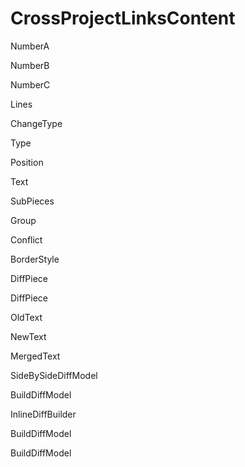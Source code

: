  

# CrossProjectLinksContent 

 NumberA 

 NumberB 

 NumberC 

 Lines 

 ChangeType 

 Type 

 Position 

 Text 

 SubPieces 

 Group 

 Conflict 

 BorderStyle 

 DiffPiece 

 DiffPiece 

 OldText 

 NewText 

 MergedText 

 SideBySideDiffModel 

 BuildDiffModel 

 InlineDiffBuilder 

 BuildDiffModel 

 BuildDiffModel